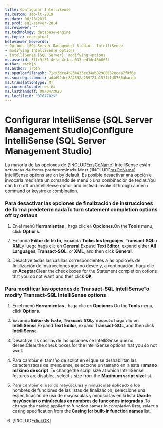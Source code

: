 ```yaml
---
title: Configurar IntelliSense
ms.custom: seo-lt-2019
ms.date: 06/13/2017
ms.prod: sql-server-2014
ms.reviewer: ''
ms.technology: database-engine
ms.topic: conceptual
helpviewer_keywords:
- Options [SQL Server Management Studio], IntelliSense
- modifying IntelliSense options
- IntelliSense [SQL Server], modifying options
ms.assetid: 3ffc9f31-4efa-4c1a-a033-ed1dc48b065f
author: rothja
ms.author: jroth
ms.openlocfilehash: 71c93dce4b934433ec34ab82980852ecaa7f8f6e
ms.sourcegitcommit: ad4d92dce894592a259721a1571b1d8736abacdb
ms.translationtype: MT
ms.contentlocale: es-ES
ms.lasthandoff: 08/04/2020
ms.locfileid: "87677025"
---
```

# <a name="configure-intellisense-sql-server-management-studio"></a><span data-ttu-id="2ea1d-102">Configurar IntelliSense (SQL Server Management Studio)</span><span class="sxs-lookup"><span data-stu-id="2ea1d-102">Configure IntelliSense (SQL Server Management Studio)</span></span>
  <span data-ttu-id="2ea1d-103">La mayoría de las opciones de [!INCLUDE[msCoName](../../includes/msconame-md.md)] IntelliSense están activadas de forma predeterminada.</span><span class="sxs-lookup"><span data-stu-id="2ea1d-103">Most [!INCLUDE[msCoName](../../includes/msconame-md.md)] IntelliSense options are on by default.</span></span> <span data-ttu-id="2ea1d-104">Es posible desactivar una opción e invocarla mediante un comando de menú o una combinación de teclas.</span><span class="sxs-lookup"><span data-stu-id="2ea1d-104">You can turn off an IntelliSense option and instead invoke it through a menu command or keystroke combination.</span></span>  
  
### <a name="to-turn-statement-completion-options-off-by-default"></a><span data-ttu-id="2ea1d-105">Para desactivar las opciones de finalización de instrucciones de forma predeterminada</span><span class="sxs-lookup"><span data-stu-id="2ea1d-105">To turn statement completion options off by default</span></span>  
  
1.  <span data-ttu-id="2ea1d-106">En el menú **Herramientas** , haga clic en **Opciones**.</span><span class="sxs-lookup"><span data-stu-id="2ea1d-106">On the **Tools** menu, click **Options**.</span></span>  
  
2.  <span data-ttu-id="2ea1d-107">Expanda **Editor de texto**, expanda **Todos los lenguajes**, **Transact-SQL**o **XML**y luego haga clic en **General**.</span><span class="sxs-lookup"><span data-stu-id="2ea1d-107">Expand **Text Editor**, expand either **All Languages**, **Transact-SQL**, or **XML**, and then click **General**.</span></span>  
  
3.  <span data-ttu-id="2ea1d-108">Desactive todas las casillas correspondientes a las opciones de finalización de instrucciones que no desee y, a continuación, haga clic en **Aceptar**.</span><span class="sxs-lookup"><span data-stu-id="2ea1d-108">Clear the check boxes for the Statement completion options that you do not want, and then click **OK**.</span></span>  
  
### <a name="to-modify-transact-sql-intellisense-options"></a><span data-ttu-id="2ea1d-109">Para modificar las opciones de Transact-SQL IntelliSense</span><span class="sxs-lookup"><span data-stu-id="2ea1d-109">To modify Transact-SQL IntelliSense options</span></span>  
  
1.  <span data-ttu-id="2ea1d-110">En el menú **Herramientas** , haga clic en **Opciones**.</span><span class="sxs-lookup"><span data-stu-id="2ea1d-110">On the **Tools** menu, click **Options**.</span></span>  
  
2.  <span data-ttu-id="2ea1d-111">Expanda **Editor de texto**, **Transact-SQL**y después haga clic en **IntelliSense**.</span><span class="sxs-lookup"><span data-stu-id="2ea1d-111">Expand **Text Editor**, expand **Transact-SQL**, and then click **IntelliSense**.</span></span>  
  
3.  <span data-ttu-id="2ea1d-112">Desactive las casillas de las opciones de IntelliSense que no desee.</span><span class="sxs-lookup"><span data-stu-id="2ea1d-112">Clear the check boxes for the IntelliSense options that you do not want.</span></span>  
  
4.  <span data-ttu-id="2ea1d-113">Para cambiar el tamaño de script en el que se deshabilitan las características de IntelliSense, seleccione un tamaño en la lista **Tamaño máximo de script** .</span><span class="sxs-lookup"><span data-stu-id="2ea1d-113">To change the script size at which IntelliSense features are disabled, select a size from the **Maximum script size** list.</span></span>  
  
5.  <span data-ttu-id="2ea1d-114">Para cambiar el uso de mayúsculas y minúsculas aplicado a los nombres de funciones de las listas de finalización, seleccione una especificación de uso de mayúsculas y minúsculas en la lista **Uso de mayúsculas o minúsculas en nombres de funciones integradas** .</span><span class="sxs-lookup"><span data-stu-id="2ea1d-114">To change the casing applied to function names in completion lists, select a casing specification from the **Casing for built-in function names** list.</span></span>  
  
6.  [!INCLUDE[clickOK](../../includes/clickok-md.md)]  
  
  
